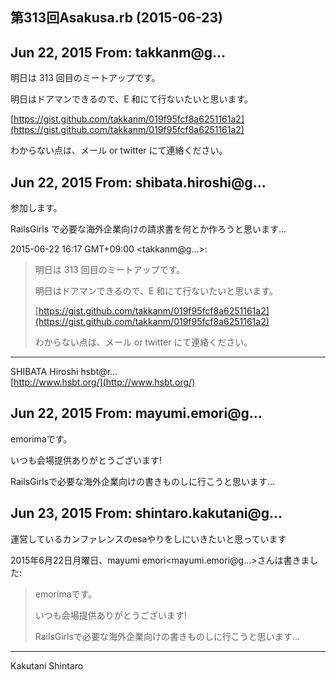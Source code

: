 ## 第313回Asakusa.rb (2015-06-23)

## Jun 22, 2015 From: takkanm@g...

明日は 313 回目のミートアップです。

明日はドアマンできるので、E 和にて行ないたいと思います。

[https://gist.github.com/takkanm/019f95fcf8a6251161a2](https://gist.github.com/takkanm/019f95fcf8a6251161a2)

わからない点は、メール or twitter にて連絡ください。

## Jun 22, 2015 From: shibata.hiroshi@g...

参加します。

RailsGirls で必要な海外企業向けの請求書を何とか作ろうと思います...

2015-06-22 16:17 GMT+09:00 \<takkanm@g...\>:

> 明日は 313 回目のミートアップです。
> 
> 明日はドアマンできるので、E 和にて行ないたいと思います。
> 
> [https://gist.github.com/takkanm/019f95fcf8a6251161a2](https://gist.github.com/takkanm/019f95fcf8a6251161a2)
> 
> わからない点は、メール or twitter にて連絡ください。
* * *

SHIBATA Hiroshi hsbt@r...  
[http://www.hsbt.org/](http://www.hsbt.org/)

## Jun 22, 2015 From: mayumi.emori@g...

emorimaです。

いつも会場提供ありがとうございます!

RailsGirlsで必要な海外企業向けの書きものしに行こうと思います...

## Jun 23, 2015 From: shintaro.kakutani@g...

運営しているカンファレンスのesaやりをしにいきたいと思っています

2015年6月22日月曜日、mayumi emori\<mayumi.emori@g...\>さんは書きました:

> emorimaです。
> 
> いつも会場提供ありがとうございます!
> 
> RailsGirlsで必要な海外企業向けの書きものしに行こうと思います...
* * *

Kakutani Shintaro

